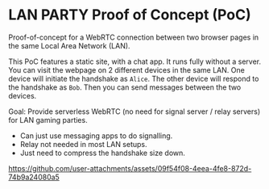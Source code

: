 # LAN PARTY Proof of Concept (PoC)

Proof-of-concept for a WebRTC connection between two browser pages in the same Local Area Network (LAN).

This PoC features a static site, with a chat app. It runs fully without a server.
You can visit the webpage on 2 different devices in the same LAN.
One device will initiate the handshake as `Alice`.
The other device will respond to the handshake as `Bob`.
Then you can send messages between the two devices.

Goal: Provide serverless WebRTC (no need for signal server / relay servers) for LAN gaming parties.

- Can just use messaging apps to do signalling.
- Relay not needed in most LAN setups.
- Just need to compress the handshake size down.

https://github.com/user-attachments/assets/09f54f08-4eea-4fe8-872d-74b9a24080a5
